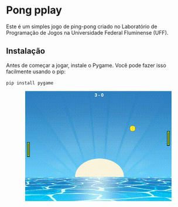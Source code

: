 # Pong pplay

Este é um simples jogo de ping-pong criado no Laboratório de Programação de Jogos na Universidade Federal Fluminense (UFF).

## Instalação

Antes de começar a jogar, instale o Pygame. Você pode fazer isso facilmente usando o pip:

```bash
pip install pygame
```
<p align="center">
  <img src="pong.gif" alt="" />
</p>

